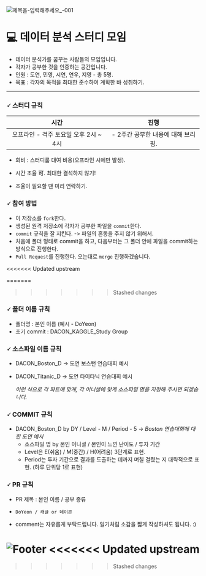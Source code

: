 ![제목을-입력해주세요_-001](https://user-images.githubusercontent.com/107606344/212526941-ac3a9853-2267-48c2-982c-f8fc86ddcda9.png)


# 💻 데이터 분석 스터디 모임

- 데이터 분석가를 꿈꾸는 사람들의 모임입니다.
- 각자가 공부한 것을 인증하는 공간입니다.
- 인원 : 도연, 민영, 시연, 연우, 지영 - 총 5명.
- 목표 : 각자의 목적을 최대한 준수하여 계획한 바 성취하기.

---

### 🗸 스터디 규칙

|                 시간                  |                진행                |
| :-----------------------------------: | :--------------------------------: |
| 오프라인 - 격주 토요일 오후 2시 ~ 4시 | - 2주간 공부한 내용에 대해 브리핑. |

- 회비 : 스터디룸 대여 비용(오프라인 시에만 발생).

- 시간 조율 可. 최대한 결석하지 않기!

- 조율이 필요할 땐 미리 연락하기.

  

### 🗸 참여 방법

- 이 저장소를 `fork`한다.
- 생성된 원격 저장소에 각자가 공부한 파일을 `commit`한다.
- `commit` 규칙을 잘 지킨다. -> 파일의 혼동을 주지 않기 위해서.
- 처음에 폴더 형태로 commit을 하고, 다음부터는 그 폴더 안에 파일을 commit하는 방식으로 진행한다.
- `Pull Request`를 진행한다. 오는대로 `merge` 진행하겠습니다.



<<<<<<< Updated upstream

=======
>>>>>>> Stashed changes
<h3>🗸 폴더 이름 규칙</h3>

- 폴더명 : 본인 이름 (예시 - DoYeon)
- 초기 commit : DACON_KAGGLE_Study Group



### 🗸 소스파일 이름 규칙

- DACON_Boston_D -> 도연 보스턴 연습대회 예시

- DACON_Titanic_D -> 도연 타이타닉 연습대회 예시

  _이런 식으로 각 파트에 맞게, 각 이니셜에 맞게 소스파일 명을 지정해 주시면 되겠습니다._

  

### 🗸 COMMIT 규칙

- DACON_Boston_D by DY / Level - M / Period - 5   ->   _Boston 연습대회에 대한 도연 예시_
  - 소스파일 명 by 본인 이니셜 / 본인이 느낀 난이도 / 투자 기간
  - Level은 E(쉬움) / M(중간) / H(어려움) 3단계로 표현.
  - Period는 투자 기간으로 결과를 도출하는 데까지 며칠 걸렸는 지 대략적으로 표현. (하루 단위당 1로 표현)



### 🗸 PR 규칙

- PR 제목 : 본인 이름 / 공부 종류
- `DoYeon / 캐글 or 데이콘`

- comment는 자유롭게 부탁드립니다. 일기처럼 소감을 짧게 작성하셔도 됩니다. :)


![Footer](https://capsule-render.vercel.app/api?type=waving&color=auto&height=200&section=footer)
<<<<<<< Updated upstream
=======

>>>>>>> Stashed changes
